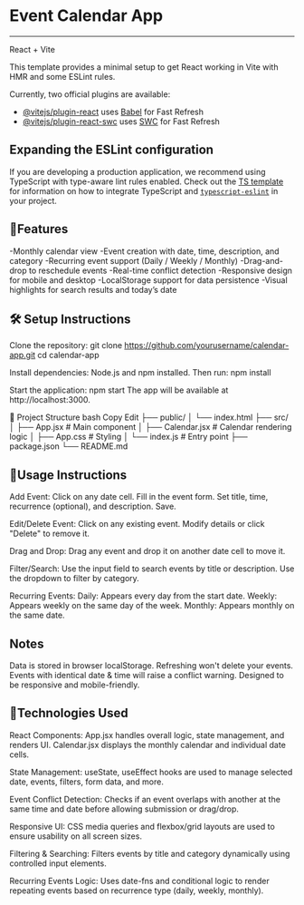 # Event Calendar App
------------------------------------------------
React + Vite

This template provides a minimal setup to get React working in Vite with HMR and some ESLint rules.

Currently, two official plugins are available:

- [@vitejs/plugin-react](https://github.com/vitejs/vite-plugin-react/blob/main/packages/plugin-react) uses [Babel](https://babeljs.io/) for Fast Refresh
- [@vitejs/plugin-react-swc](https://github.com/vitejs/vite-plugin-react/blob/main/packages/plugin-react-swc) uses [SWC](https://swc.rs/) for Fast Refresh

## Expanding the ESLint configuration

If you are developing a production application, we recommend using TypeScript with type-aware lint rules enabled. Check out the [TS template](https://github.com/vitejs/vite/tree/main/packages/create-vite/template-react-ts) for information on how to integrate TypeScript and [`typescript-eslint`](https://typescript-eslint.io) in your project.

 🚀Features 
 ------------
-Monthly calendar view
-Event creation with date, time, description, and category
-Recurring event support (Daily / Weekly / Monthly)
-Drag-and-drop to reschedule events
-Real-time conflict detection
-Responsive design for mobile and desktop
-LocalStorage support for data persistence
-Visual highlights for search results and today’s date

🛠 Setup Instructions
------------------------
Clone the repository:
git clone https://github.com/yourusername/calendar-app.git
cd calendar-app

Install dependencies:
 Node.js and npm installed. Then run:
npm install

Start the application:
npm start
The app will be available at http://localhost:3000.

📂 Project Structure
bash
Copy
Edit
├── public/
│   └── index.html
├── src/
│   ├── App.jsx          # Main component
│   ├── Calendar.jsx     # Calendar rendering logic
│   ├── App.css          # Styling
│   └── index.js         # Entry point
├── package.json
└── README.md

📌Usage Instructions
--------------------
Add Event:
Click on any date cell.
Fill in the event form.
Set title, time, recurrence (optional), and description.
Save.

Edit/Delete Event:
Click on any existing event.
Modify details or click "Delete" to remove it.

Drag and Drop:
Drag any event and drop it on another date cell to move it.

Filter/Search:
Use the input field to search events by title or description.
Use the dropdown to filter by category.

Recurring Events:
Daily: Appears every day from the start date.
Weekly: Appears weekly on the same day of the week.
Monthly: Appears monthly on the same date.


 Notes
 -------
Data is stored in browser localStorage. Refreshing won't delete your events.
Events with identical date & time will raise a conflict warning.
Designed to be responsive and mobile-friendly.

🧰Technologies Used
------------------------
React Components:
App.jsx handles overall logic, state management, and renders UI.
Calendar.jsx displays the monthly calendar and individual date cells.

State Management:
useState, useEffect hooks are used to manage selected date, events, filters, form data, and more.

Event Conflict Detection:
Checks if an event overlaps with another at the same time and date before allowing submission or drag/drop.

Responsive UI:
CSS media queries and flexbox/grid layouts are used to ensure usability on all screen sizes.

Filtering & Searching:
Filters events by title and category dynamically using controlled input elements.

Recurring Events Logic:
Uses date-fns and conditional logic to render repeating events based on recurrence type (daily, weekly, monthly).
